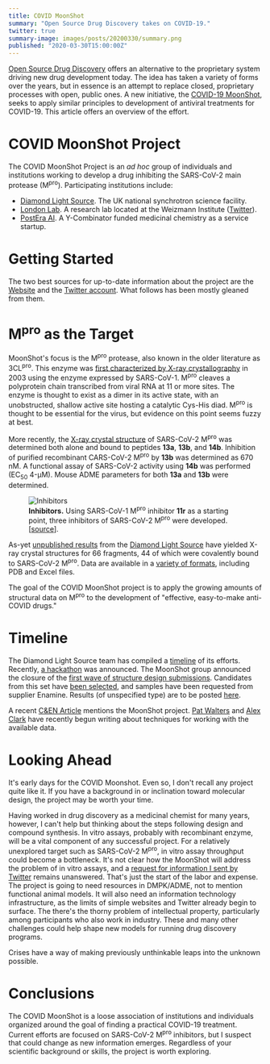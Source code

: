 ```yaml
---
title: COVID MoonShot
summary: "Open Source Drug Discovery takes on COVID-19."
twitter: true
summary-image: images/posts/20200330/summary.png
published: "2020-03-30T15:00:00Z"
---
```


[Open Source Drug Discovery](https://doi.org/10.1002/cmdc.201900565) offers an alternative to the proprietary system driving new drug development today. The idea has taken a variety of forms over the years, but in essence is an attempt to replace closed, proprietary processes with open, public ones. A new initiative, the [COVID-19 MoonShot](https://covid.postera.ai/covid), seeks to apply similar principles to development of antiviral treatments for COVID-19. This article offers an overview of the effort.

# COVID MoonShot Project

The COVID MoonShot Project is an *ad hoc* group of individuals and institutions working to develop a drug inhibiting the SARS-CoV-2 main protease (M<sup>pro</sup>). Participating institutions include:

- [Diamond Light Source](https://www.diamond.ac.uk/Home.html). The UK national synchrotron science facility.
- [London Lab](http://www.weizmann.ac.il/Organic_Chemistry/London/). A research lab located at the Weizmann Institute ([Twitter](https://twitter.com/london_lab)).
- [PostEra AI](https://postera.ai). A Y-Combinator funded medicinal chemistry as a service startup.

# Getting Started

The two best sources for up-to-date information about the project are the [Website](https://covid.postera.ai/covid) and the [Twitter account](https://twitter.com/covid_moonshot). What follows has been mostly gleaned from them.

# M<sup>pro</sup> as the Target

MoonShot's focus is the M<sup>pro</sup> protease, also known in the older literature as 3CL<sup>pro</sup>. This enzyme was [first characterized by X-ray crystallography](https://science.sciencemag.org/content/300/5626/1763?ijkey=0a8e5246a508573738f4b6f57c540972d64be6a6&keytype2=tf_ipsecsha) in 2003 using the enzyme expressed by SARS-CoV-1. M<sup>pro</sup> cleaves a polyprotein chain transcribed from viral RNA at 11 or more sites. The enzyme is thought to exist as a dimer in its active state, with an unobstructed, shallow active site hosting a catalytic Cys-His diad. M<sup>pro</sup> is thought to be essential for the virus, but evidence on this point seems fuzzy at best.

More recently, the [X-ray crystal structure](https://science.sciencemag.org/content/early/2020/03/20/science.abb3405) of SARS-CoV-2 M<sup>pro</sup> was determined both alone and bound to peptides **13a**, **13b**, and **14b**. Inhibition of purified recombinant CARS-CoV-2 M<sup>pro</sup> by **13b** was determined as 670 nM. A functional assay of SARS-CoV-2 activity using **14b** was performed (EC<sub>50</sub> 4-µM). Mouse ADME parameters for both **13a** and **13b** were determined.

<figure>
  <img alt="Inhibitors" src="/images/posts/20200330/mpro-inhibitors.jpg">
  <figcaption>
    <strong>Inhibitors.</strong> Using SARS-CoV-1 M<sup>pro</sup> inhibitor <strong>11r</strong> as a starting point, three inhibitors of SARS-CoV-2 M<sup>pro</sup> were developed. [<a href="https://doi.org/10.1126/science.abb34059">source</a>]. 
  </figcaption>
</figure>

As-yet [unpublished results](https://www.diamond.ac.uk/covid-19/for-scientists/Main-protease-structure-and-XChem.html) from the [Diamond Light Source](https://www.diamond.ac.uk) have yielded X-ray crystal structures for 66 fragments, 44 of which were covalently bound to SARS-CoV-2 M<sup>pro</sup>. Data are available in a [variety of formats](https://www.diamond.ac.uk/covid-19/for-scientists/Main-protease-structure-and-XChem/Downloads.html), including PDB and Excel files.

The goal of the COVID MoonShot project is to apply the growing amounts of structural data on M<sup>pro</sup> to the development of "effective, easy-to-make anti-COVID drugs."

# Timeline

The Diamond Light Source team has compiled a [timeline](https://www.diamond.ac.uk/covid-19/for-scientists/progress-highlights.html) of its efforts. Recently, [a hackathon](https://www.linkedin.com/posts/davide-sabbadin-34b5403a_hackaton-covid-sars-activity-6647895532851249152-xQz8) was announced. The MoonShot group announced the closure of the [first wave of structure design submissions](https://twitter.com/covid_moonshot/status/1243702399526563840). Candidates from this set have [been selected](https://twitter.com/covid_moonshot/status/1242895527596797952), and samples have been requested from supplier Enamine. Results (of unspecified type) are to be posted [here](https://covid.postera.ai/covid).

A recent [C&EN Article](https://cen.acs.org/pharmaceuticals/drug-discovery/Crystal-structures-novel-coronavirus-protease/98/web/2020/03) mentions the MoonShot project. [Pat Walters](http://practicalcheminformatics.blogspot.com/2020/03/building-on-fragments-from-diamondxchem.html) and [Alex Clark](https://cheminf20.org/2020/03/28/cheminformatics-from-quarantine-some-interactive-covid-19-resources/) have recently begun writing about techniques for working with the available data.

# Looking Ahead

It's early days for the COVID Moonshot. Even so, I don't recall any project quite like it. If you have a background in or inclination toward molecular design, the project may be worth your time.

Having worked in drug discovery as a medicinal chemist for many years, however, I can't help but thinking about the steps following design and compound synthesis. In vitro assays, probably with recombinant enzyme, will be a vital component of any successful project. For a relatively unexplored target such as SARS-CoV-2 M<sup>pro</sup>, in vitro assay throughput could become a bottleneck. It's not clear how the MoonShot will address the problem of in vitro assays, and a [request for information I sent by Twitter](https://twitter.com/rapodaca/status/1243356536287531009) remains unanswered. That's just the start of the labor and expense. The project is going to need resources in DMPK/ADME, not to mention functional animal models. It will also need an information technology infrastructure, as the limits of simple websites and Twitter already begin to surface. The there's the thorny problem of intellectual property, particularly among participants who also work in industry. These and many other challenges could help shape new models for running drug discovery programs.

Crises have a way of making previously unthinkable leaps into the unknown possible.

# Conclusions

The COVID MoonShot is a loose association of institutions and individuals organized around the goal of finding a practical COVID-19 treatment. Current efforts are focused on SARS-CoV-2 M<sup>pro</sup> inhibitors, but I suspect that could change as new information emerges. Regardless of your scientific background or skills, the project is worth exploring.